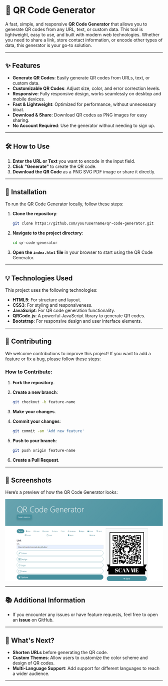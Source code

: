 # 🚀 QR Code Generator

A fast, simple, and responsive **QR Code Generator** that allows you to generate QR codes from any URL, text, or custom data. This tool is lightweight, easy to use, and built with modern web technologies. Whether you need to share a link, store contact information, or encode other types of data, this generator is your go-to solution.


---

## ✨ Features

- **Generate QR Codes**: Easily generate QR codes from URLs, text, or custom data.
- **Customizable QR Codes**: Adjust size, color, and error correction levels.
- **Responsive**: Fully responsive design, works seamlessly on desktop and mobile devices.
- **Fast & Lightweight**: Optimized for performance, without unnecessary bloat.
- **Download & Share**: Download QR codes as PNG images for easy sharing.
- **No Account Required**: Use the generator without needing to sign up.


---

## 🛠️ How to Use

1. **Enter the URL or Text** you want to encode in the input field.
2. **Click "Generate"** to create the QR code.
3. **Download the QR Code** as a PNG SVG PDF image or share it directly.

---

## 🔧 Installation

To run the QR Code Generator locally, follow these steps:

1. **Clone the repository**:

    ```bash
    git clone https://github.com/yourusername/qr-code-generator.git
    ```

2. **Navigate to the project directory**:

    ```bash
    cd qr-code-generator
    ```

3. **Open the `index.html` file** in your browser to start using the QR Code Generator.

---

## 💡 Technologies Used

This project uses the following technologies:

- **HTML5**: For structure and layout.
- **CSS3**: For styling and responsiveness.
- **JavaScript**: For QR code generation functionality.
- **QRCode.js**: A powerful JavaScript library to generate QR codes.
- **Bootstrap**: For responsive design and user interface elements.

---

## 🤝 Contributing

We welcome contributions to improve this project! If you want to add a feature or fix a bug, please follow these steps:

### How to Contribute:

1. **Fork the repository**.
2. **Create a new branch**:

    ```bash
    git checkout -b feature-name
    ```

3. **Make your changes**.
4. **Commit your changes**:

    ```bash
    git commit -am 'Add new feature'
    ```

5. **Push to your branch**:

    ```bash
    git push origin feature-name
    ```

6. **Create a Pull Request**.


---

## 📸 Screenshots

Here’s a preview of how the QR Code Generator looks:

![QR Code Generator Screenshot](QR.png)

---

## 📚 Additional Information

- If you encounter any issues or have feature requests, feel free to open an **issue** on GitHub.



---

## 🚀 What's Next?

- **Shorten URLs** before generating the QR code.
- **Custom Themes**: Allow users to customize the color scheme and design of QR codes.
- **Multi-Language Support**: Add support for different languages to reach a wider audience.

---

